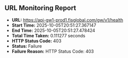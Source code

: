## URL Monitoring Report

- **URL:** https://api-gw1-prod1.fisglobal.com/gw/v1/health
- **Start Time:** 2025-10-05T20:51:27.367147
- **End Time:** 2025-10-05T20:51:27.478424
- **Total Time Taken:** 0.111277 seconds
- **HTTP Status Code:** 403
- **Status:** Failure
- **Failure Reason:** HTTP Status Code: 403
